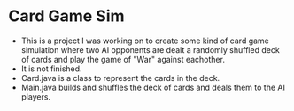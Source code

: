 # Card Game Sim

- This is a project I was working on to create some kind of card game simulation where two AI opponents are dealt a randomly shuffled deck of cards and play the game of "War" against eachother.
- It is not finished.
- Card.java is a class to represent the cards in the deck.
- Main.java builds and shuffles the deck of cards and deals them to the AI players.